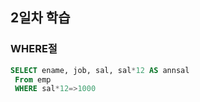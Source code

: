 ## 2일차 학습
### WHERE절

```sql
SELECT ename, job, sal, sal*12 AS annsal
 From emp
 WHERE sal*12=>1000

 